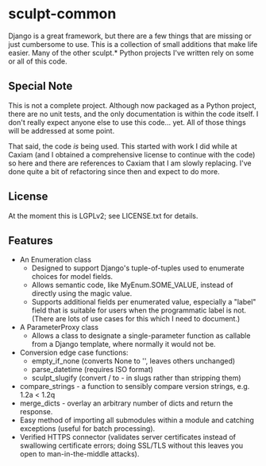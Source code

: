 sculpt-common
=============

Django is a great framework, but there are a few things that are missing or just cumbersome to use. This is a collection of small additions that make life easier. Many of the other sculpt.* Python projects I've written rely on some or all of this code.

Special Note
------------

This is not a complete project. Although now packaged as a Python project, there are no unit tests, and the only documentation is within the code itself. I don't really expect anyone else to use this code... yet. All of those things will be addressed at some point.

That said, the code _is_ being used. This started with work I did while at Caxiam (and I obtained a comprehensive license to continue with the code) so here and there are references to Caxiam that I am slowly replacing. I've done quite a bit of refactoring since then and expect to do more.

License
-------

At the moment this is LGPLv2; see LICENSE.txt for details.

Features
--------

* An Enumeration class
    * Designed to support Django's tuple-of-tuples used to enumerate choices for model fields.
    * Allows semantic code, like MyEnum.SOME_VALUE, instead of directly using the magic value.
    * Supports additional fields per enumerated value, especially a "label" field that is suitable for users when the programmatic label is not. (There are lots of use cases for this which I need to document.)
* A ParameterProxy class
    * Allows a class to designate a single-parameter function as callable from a Django template, where normally it would not be.
* Conversion edge case functions:
    * empty_if_none (converts None to '', leaves others unchanged)
    * parse_datetime (requires ISO format)
    * sculpt_slugify (convert / to - in slugs rather than stripping them)
* compare_strings - a function to sensibly compare version strings, e.g. 1.2a < 1.2q
* merge_dicts - overlay an arbitrary number of dicts and return the response.
* Easy method of importing all submodules within a module and catching exceptions (useful for batch processing).
* Verified HTTPS connector (validates server certificates instead of swallowing certificate errors; doing SSL/TLS without this leaves you open to man-in-the-middle attacks).
